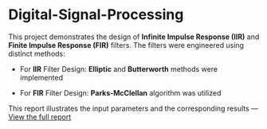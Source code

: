 # Digital-Signal-Processing

This project demonstrates the design of **Infinite Impulse Response (IIR)** and **Finite Impulse Response (FIR)** filters. The filters were engineered using distinct methods:

- For **IIR** Filter Design: **Elliptic** and **Butterworth** methods were implemented

- For **FIR** Filter Design: **Parks-McClellan** algorithm was utilized

This report illustrates the input parameters and the corresponding results — [View the full report](./Sidani-Hoda_Noaman-Samia_ElMasri-Jade.pdf)


